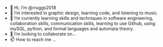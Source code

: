 - 👋 Hi, I’m @rruggs2018
- 👀 I’m interested in graphic design, learning code, and listening to music. 
- 🌱 I’m currently learning skills and techniques in software engineering, collaboration skills, communication skills, learning to use Github, using mySQL, 
      python, and formal languages and automata theory.
- 💞️ I’m looking to collaborate on...
- 📫 How to reach me ...

<!---
rruggs2018/rruggs2018 is a ✨ special ✨ repository because its `README.md` (this file) appears on your GitHub profile.
You can click the Preview link to take a look at your changes.
--->
